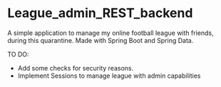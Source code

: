 # League_admin_REST_backend
A simple application to manage my online football league with friends, during this quarantine.
Made with Spring Boot and Spring Data.

TO DO:
- Add some checks for security reasons.
- Implement Sessions to manage league with admin capabilities
